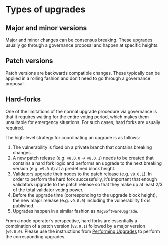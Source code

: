 # Types of upgrades

## Major and minor versions

Major and minor changes can be consensus breaking. These upgrades usually go through a governance proposal and happen at specific heights.

## Patch versions

Patch versions are backwards compatible changes. These typically can be applied in a rolling fashion and don’t need to go through a governance proposal.

## Hard-forks

One of the limitations of the normal upgrade procedure via governance is that it requires waiting for the entire voting period, which makes them unsuitable for emergency situations. For such cases, hard forks are usually required. 

The high-level strategy for coordinating an upgrade is as follows:

1. The vulnerability is fixed on a private branch that contains breaking changes.
2. A new patch release (e.g. `v8.0.0` -> `v8.0.1`) needs to be created that contains a hard fork logic and performs an upgrade to the next breaking version (e.g. `v9.0.0`) at a predefined block height.
3. Validators upgrade their nodes to the patch release (e.g. `v8.0.1`). In order to perform the hard fork successfully, it’s important that enough validators upgrade to the patch release so that they make up at least 2/3 of the total validator voting power.
4. Before the upgrade time (corresponding to the upgrade block height), the new major release (e.g. `v9.0.0`) including the vulnerability fix is published. 
5. Upgrades happen in a similar fashion as `MsgSoftwareUpgrade`. 

From a node operator’s perspective, hard forks are essentially a combination of a patch version (`v8.0.1`) followed by a major version (`v9.0.0`). Please use the instructions from [Performing Upgrades](https://dydx-v4-docs.vercel.app/validators/performing_upgrades) to perform the corresponding upgrades.
